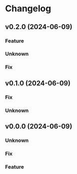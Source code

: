# Changelog

## v0.2.0 (2024-06-09)

### Feature


### Unknown


### Fix


## v0.1.0 (2024-06-09)

### Fix


### Unknown


## v0.0.0 (2024-06-09)

### Unknown


### Fix


### Feature

